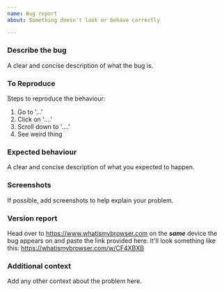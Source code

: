 ```yaml
---
name: Bug report
about: Something doesn't look or behave correctly

---
```


### Describe the bug
A clear and concise description of what the bug is.

### To Reproduce
Steps to reproduce the behaviour:
1. Go to '...'
2. Click on '....'
3. Scroll down to '....'
4. See weird thing

### Expected behaviour
A clear and concise description of what you expected to happen.

### Screenshots
If possible, add screenshots to help explain your problem.

### Version report
Head over to https://www.whatismybrowser.com on the ***same*** device the bug appears on and paste the link provided here. It'll look something like this: https://whatismybrowser.com/w/CF4XBXB

### Additional context
Add any other context about the problem here.
